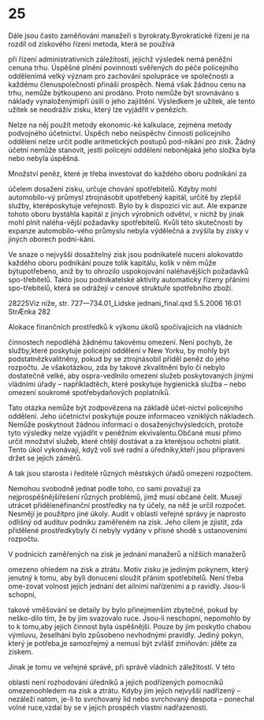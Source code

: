 # 25

Dále jsou často zaměňováni manažeři s byrokraty.Byrokratické řízení je na rozdíl od ziskového řízení metoda, která se používá

při řízení administrativních záležitostí, jejichž výsledek nemá peněžní cenuna trhu. Úspěšné plnění povinností svěřených do péče policejního oddělenímá velký význam pro zachování spolupráce ve společnosti a každému členuspolečnosti přináší prospěch. Nemá však žádnou cenu na trhu, nemůže býtkoupeno ani prodáno. Proto nemůže být srovnáváno s náklady vynaloženýmipři úsilí o jeho zajištění. Výsledkem je užitek, ale tento užitek se neodrážív zisku, který lze vyjádřit v penězích.

Nelze na něj použít metody ekonomic-ké kalkulace, zejména metody podvojného účetnictví. Úspěch nebo neúspěchv činnosti policejního oddělení nelze určit podle aritmetických postupů pod-nikání pro zisk. Žádný účetní nemůže stanovit, jestli policejní oddělení nebonějaká jeho složka byla nebo nebyla úspěšná.

Množství peněz, které je třeba investovat do každého oboru podnikání za

účelem dosažení zisku, určuje chování spotřebitelů. Kdyby mohl automobilo-vý průmysl ztrojnásobit upotřebený kapitál, určitě by zlepšil služby, kteréposkytuje veřejnosti. Bylo by k dispozici víc aut. Ale expanze tohoto oboru bystáhla kapitál z jiných výrobních odvětví, v nichž by jinak mohl plnit naléha-vější požadavky spotřebitelů. Kvůli této skutečnosti by expanze automobilo-vého průmyslu nebyla výdělečná a zvýšila by zisky v jiných oborech podni-kání.

Ve snaze o nejvyšší dosažitelný zisk jsou podnikatelé nuceni alokovatdo každého oboru podnikání pouze tolik kapitálu, kolik v něm může býtupotřebeno, aniž by to ohrozilo uspokojování naléhavějších požadavků spo-třebitelů. Takto jsou podnikatelské aktivity automaticky řízeny přáními spo-třebitelů, která se odrážejí v cenové struktuře spotřebního zboží.

28225Viz níže, str. 727—734.01_Lidske jednani_final.qxd 5.5.2006 16:01 StrÆnka 282

Alokace finančních prostředků k výkonu úkolů spočívajících na vládních

činnostech nepodléhá žádnému takovému omezení. Není pochyb, že služby,které poskytuje policejní oddělení v New Yorku, by mohly být podstatnězkvalitněny, pokud by se ztrojnásobil příděl peněz do jeho rozpočtu. Je všakotázkou, zda by takové zkvalitnění bylo či nebylo dostatečně velké, aby ospra-vedlnilo omezení služeb poskytovaných jinými vládními úřady – napříkladtěch, které poskytuje hygienická služba – nebo omezení soukromé spotřebydaňových poplatníků.

Tato otázka nemůže být zodpovězena na základě účet-nictví policejního oddělení. Jeho účetnictví poskytuje pouze informaceo vzniklých nákladech. Nemůže poskytnout žádnou informaci o dosaženýchvýsledcích, protože tyto výsledky nelze vyjádřit v peněžním ekvivalentu.Občané musí přímo určit množství služeb, které chtějí dostávat a za kteréjsou ochotni platit. Tento úkol vykonávají, když volí své radní a úředníky,kteří jsou připraveni držet se jejich záměrů.

A tak jsou starosta i ředitelé různých městských úřadů omezeni rozpočtem.

Nemohou svobodně jednat podle toho, co sami považují za nejprospěšnějšířešení různých problémů, jimž musí občané čelit. Musejí utrácet přidělenéfinanční prostředky na ty účely, na něž je určil rozpočet. Nesmějí je použítpro jiné úkoly. Audit v oblasti veřejné správy je naprosto odlišný od audituv podniku zaměřeném na zisk. Jeho cílem je zjistit, zda přidělené prostředkybyly či nebyly vydány v přísné shodě s ustanoveními rozpočtu.

V podnicích zaměřených na zisk je jednání manažerů a nižších manažerů

omezeno ohledem na zisk a ztrátu. Motiv zisku je jediným pokynem, který jenutný k tomu, aby byli donuceni sloužit přáním spotřebitelů. Není třeba ome-zovat volnost jejich jednání det ailními nařízeními a p ravidly. Jsou-li schopní,

takové vměšování se detaily by bylo přinejmenším zbytečné, pokud by neško-dilo tím, že by jim svazovalo ruce. Jsou-li neschopní, nepomohlo by to k tomu,aby jejich činnost byla úspěšnější. Pouze by jim poskytlo chabou výmluvu, žeselhání bylo způsobeno nevhodnými pravidly. Jediný pokyn, který je potřeba,je samozřejmý a nemusí být zvlášť zmiňován: jděte za ziskem.

Jinak je tomu ve veřejné správě, při správě vládních záležitostí. V této

oblasti není rozhodování úředníků a jejich podřízených pomocníků omezenoohledem na zisk a ztrátu. Kdyby jim jejich nejvyšší nadřízený – nezáleží natom, je-li to svrchovaný lid nebo svrchovaný despota – ponechal volné ruce,vzdal by se v jejich prospěch vlastní nadřazenosti.

